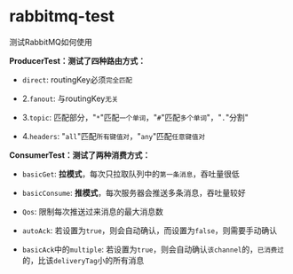 # rabbitmq-test
测试RabbitMQ如何使用

**ProducerTest：测试了四种路由方式：**
+ `direct`: routingKey必须`完全匹配`

+ 2.`fanout`: 与routingKey`无关`

+ 3.`topic`: 匹配部分，"`*`"匹配`一个单词`，"`#`"匹配`多个单词`"，"`.`"分割"

+ 4.`headers`: "`all`"匹配`所有键值对`，"`any`"匹配`任意键值对`

**ConsumerTest：测试了两种消费方式：**
+ `basicGet`: **拉模式**，每次只拉取队列中的`第一条消息`，吞吐量很低

+ `basicConsume`: **推模式**，每次服务器会推送多条消息，吞吐量较好

+ `Qos`: 限制每次推送过来消息的最大消息数

+ `autoAck`: 若设置为`true`，则会自动确认，而设置为`false`，则需要手动确认

+ `basicAck`中的`multiple`: 若设置为`true`，则会自动确认`该channel`的，`已消费过`的，比该`deliveryTag`小的所有消息
